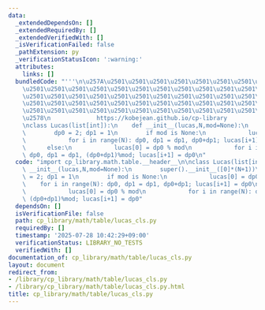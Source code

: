 ```yaml
---
data:
  _extendedDependsOn: []
  _extendedRequiredBy: []
  _extendedVerifiedWith: []
  _isVerificationFailed: false
  _pathExtension: py
  _verificationStatusIcon: ':warning:'
  attributes:
    links: []
  bundledCode: "'''\n\u257A\u2501\u2501\u2501\u2501\u2501\u2501\u2501\u2501\u2501\u2501\
    \u2501\u2501\u2501\u2501\u2501\u2501\u2501\u2501\u2501\u2501\u2501\u2501\u2501\
    \u2501\u2501\u2501\u2501\u2501\u2501\u2501\u2501\u2501\u2501\u2501\u2501\u2501\
    \u2501\u2501\u2501\u2501\u2501\u2501\u2501\u2501\u2501\u2501\u2501\u2501\u2501\
    \u2501\u2501\u2501\u2501\u2501\u2501\u2501\u2501\u2501\u2501\u2501\u2501\u2501\
    \u2578\n             https://kobejean.github.io/cp-library               \n'''\n\
    \nclass Lucas(list[int]):\n    def __init__(lucas,N,mod=None):\n        super().__init__([0]*(N+1))\n\
    \        dp0 = 2; dp1 = 1\n        if mod is None:\n            lucas[0] = dp0\n\
    \            for i in range(N): dp0, dp1 = dp1, dp0+dp1; lucas[i+1] = dp0\n  \
    \      else:\n            lucas[0] = dp0 % mod\n            for i in range(N):\
    \ dp0, dp1 = dp1, (dp0+dp1)%mod; lucas[i+1] = dp0\n"
  code: "import cp_library.math.table.__header__\n\nclass Lucas(list[int]):\n    def\
    \ __init__(lucas,N,mod=None):\n        super().__init__([0]*(N+1))\n        dp0\
    \ = 2; dp1 = 1\n        if mod is None:\n            lucas[0] = dp0\n        \
    \    for i in range(N): dp0, dp1 = dp1, dp0+dp1; lucas[i+1] = dp0\n        else:\n\
    \            lucas[0] = dp0 % mod\n            for i in range(N): dp0, dp1 = dp1,\
    \ (dp0+dp1)%mod; lucas[i+1] = dp0"
  dependsOn: []
  isVerificationFile: false
  path: cp_library/math/table/lucas_cls.py
  requiredBy: []
  timestamp: '2025-07-28 10:42:29+09:00'
  verificationStatus: LIBRARY_NO_TESTS
  verifiedWith: []
documentation_of: cp_library/math/table/lucas_cls.py
layout: document
redirect_from:
- /library/cp_library/math/table/lucas_cls.py
- /library/cp_library/math/table/lucas_cls.py.html
title: cp_library/math/table/lucas_cls.py
---
```

